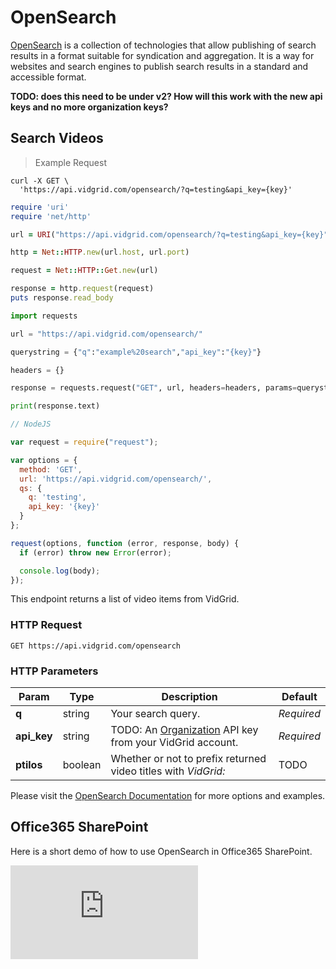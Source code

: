 # OpenSearch

[OpenSearch](http://www.opensearch.org/Home) is a collection of technologies that allow publishing of search results in a format suitable for syndication and aggregation. It is a way for websites and search engines to publish search results in a standard and accessible format.

**TODO: does this need to be under v2? How will this work with the new api keys and no more organization keys?**

## Search Videos

> Example Request

```shell
curl -X GET \
  'https://api.vidgrid.com/opensearch/?q=testing&api_key={key}'
```

```ruby
require 'uri'
require 'net/http'

url = URI("https://api.vidgrid.com/opensearch/?q=testing&api_key={key}")

http = Net::HTTP.new(url.host, url.port)

request = Net::HTTP::Get.new(url)

response = http.request(request)
puts response.read_body
```

```python
import requests

url = "https://api.vidgrid.com/opensearch/"

querystring = {"q":"example%20search","api_key":"{key}"}

headers = {}

response = requests.request("GET", url, headers=headers, params=querystring)

print(response.text)
```

```javascript
// NodeJS

var request = require("request");

var options = { 
  method: 'GET',
  url: 'https://api.vidgrid.com/opensearch/',
  qs: { 
    q: 'testing', 
    api_key: '{key}' 
  }
};

request(options, function (error, response, body) {
  if (error) throw new Error(error);

  console.log(body);
});
```

This endpoint returns a list of video items from VidGrid.

### HTTP Request

`GET https://api.vidgrid.com/opensearch`

### HTTP Parameters

| Param | Type | Description | Default |
| ----- | ---- | ----------- | ------- |
| **q** | string | Your search query. | *Required* |
| **api_key** | string | TODO: An [Organization](#api-keys) API key from your VidGrid account. | *Required* |
| **ptilos** | boolean | Whether or not to prefix returned video titles with *VidGrid:* | TODO |

Please visit the [OpenSearch Documentation](http://www.opensearch.org/Home) for more options and examples.

## Office365 SharePoint

Here is a short demo of how to use OpenSearch in Office365 SharePoint.

<div class="video-frame-container">
  <div class="video-frame-content">
    <iframe title="Sharepoint OpenSearch VidGrid" allowTransparency="true" mozallowfullscreen webkitallowfullscreen allowfullscreen frameBorder="0" src="https://app.vidgrid.com/embed/kqxqAfbhDtlp"></iframe>
  </div>
</div>
